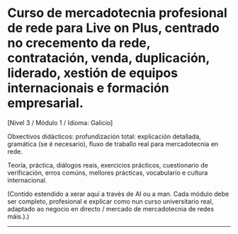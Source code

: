 # Curso de mercadotecnia profesional de rede para Live on Plus, centrado no crecemento da rede, contratación, venda, duplicación, liderado, xestión de equipos internacionais e formación empresarial.


[Nivel 3 / Módulo 1 / Idioma: Galicio]

Obxectivos didácticos: profundización total: explicación detallada, gramática (se é necesario), fluxo de traballo real para mercadotecnia en rede.

Teoría, práctica, diálogos reais, exercicios prácticos, cuestionario de verificación, erros comúns, mellores prácticas, vocabulario e cultura internacional.


(Contido estendido a xerar aquí a través de AI ou a man. Cada módulo debe ser completo, profesional e explicar como nun curso universitario real, adaptado ao negocio en directo / mercado de mercadotecnia de redes máis.).)

---